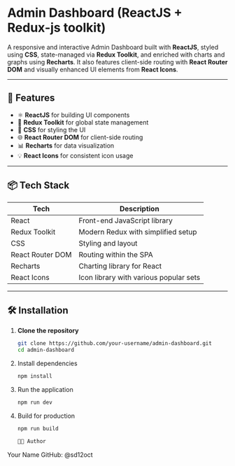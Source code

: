 # Admin Dashboard (ReactJS + Redux-js toolkit)

A responsive and interactive Admin Dashboard built with **ReactJS**, styled using **CSS**, state-managed via **Redux Toolkit**, and enriched with charts and graphs using **Recharts**. It also features client-side routing with **React Router DOM** and visually enhanced UI elements from **React Icons**.

---

## 🚀 Features

- ⚛️ **ReactJS** for building UI components
- 🧠 **Redux Toolkit** for global state management
- 🎨 **CSS** for styling the UI
- 🌐 **React Router DOM** for client-side routing
- 📊 **Recharts** for data visualization
- 💡 **React Icons** for consistent icon usage

---

## 📦 Tech Stack

| Tech             | Description                                  |
|------------------|----------------------------------------------|
| React            | Front-end JavaScript library                 |
| Redux Toolkit    | Modern Redux with simplified setup           |
| CSS              | Styling and layout                           |
| React Router DOM | Routing within the SPA                       |
| Recharts         | Charting library for React                   |
| React Icons      | Icon library with various popular sets       |

---

## 🛠️ Installation

1. **Clone the repository**
   ```bash
   git clone https://github.com/your-username/admin-dashboard.git
   cd admin-dashboard

2. Install dependencies
   ```bash
   npm install
3. Run the application
   ```bash
   npm run dev
4. Build for production
   ```bash
   npm run build
   
   🧑‍💻 Author
Your Name
GitHub: @sd12oct
   
